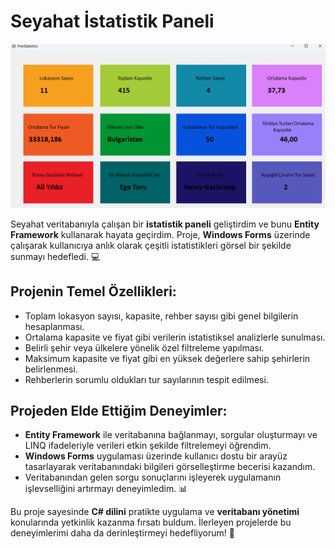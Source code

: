 # Seyahat İstatistik Paneli

![Proje Görseli](./CSharpEgitimKampi301.EFProject/imgs/imgStat.png)


Seyahat veritabanıyla çalışan bir **istatistik paneli** geliştirdim ve bunu **Entity Framework** kullanarak hayata geçirdim. Proje, **Windows Forms** üzerinde çalışarak kullanıcıya anlık olarak çeşitli istatistikleri görsel bir şekilde sunmayı hedefledi. 💻

## **Projenin Temel Özellikleri:**
- Toplam lokasyon sayısı, kapasite, rehber sayısı gibi genel bilgilerin hesaplanması.  
- Ortalama kapasite ve fiyat gibi verilerin istatistiksel analizlerle sunulması.  
- Belirli şehir veya ülkelere yönelik özel filtreleme yapılması.  
- Maksimum kapasite ve fiyat gibi en yüksek değerlere sahip şehirlerin belirlenmesi.  
- Rehberlerin sorumlu oldukları tur sayılarının tespit edilmesi.  

## **Projeden Elde Ettiğim Deneyimler:**
- **Entity Framework** ile veritabanına bağlanmayı, sorgular oluşturmayı ve LINQ ifadeleriyle verileri etkin şekilde filtrelemeyi öğrendim.  
- **Windows Forms** uygulaması üzerinde kullanıcı dostu bir arayüz tasarlayarak veritabanındaki bilgileri görselleştirme becerisi kazandım.  
- Veritabanından gelen sorgu sonuçlarını işleyerek uygulamanın işlevselliğini artırmayı deneyimledim. 📊  

Bu proje sayesinde **C# dilini** pratikte uygulama ve **veritabanı yönetimi** konularında yetkinlik kazanma fırsatı buldum. İlerleyen projelerde bu deneyimlerimi daha da derinleştirmeyi hedefliyorum! 🚀
